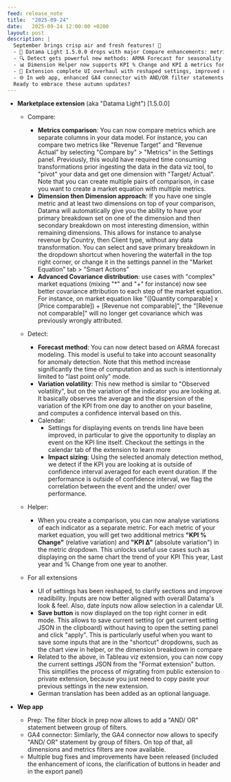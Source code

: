 ```yaml
---
feed: release_note
title:  "2025-09-24"
date:   2025-09-24 12:00:00 +0200
layout: post
description: |
  September brings crisp air and fresh features! 🍂
  - 🏪 Datama Light 1.5.0.0 drops with major Compare enhancements: metrics comparison, dimension-then-dimension approach, and advanced covariance distribution
  - 🔍 Detect gets powerful new methods: ARMA Forecast for seasonality analysis and Variation volatility for better anomaly detection
  - 📊 Dimension Helper now supports KPI % Change and KPI Δ metrics for comprehensive variation analysis
  - 🎨 Extension complete UI overhaul with reshaped settings, improved readability, and new save button functionality
  - 🌐 In web app, enhanced GA4 connector with AND/OR filter statements
  Ready to embrace these autumn updates?
---
```


* **Marketplace extension** (aka "Datama Light") [1.5.0.0]
 
  * Compare: 
    * **Metrics comparison**: You can now compare metrics which are separate columns in your data model. For instance, you can compare two metrics like "Revenue Target" and "Revenue Actual" by selecting "Compare by" > "Metrics" in the Settings panel. Previously, this would have required time consuming transformations prior ingesting the data in the data viz tool, to "pivot" your data and get one dimension with "Target/ Actual". Note that you can create multiple pairs of comparison, in case you want to create a market equation with multiple metrics.  
    * **Dimension then Dimension approach**: If you have one single metric and at least two dimensions on top of your comparison, Datama will automatically give you the ability to have your primary breakdown set on one of the dimension and then secondary breakdown on most interesting dimension, within remaining dimensions. This allows for instance to analyse revenue by Country, then Client type, without any data transformation. You can select and save primary breakdown in the dropdown shortcut when hovering the waterfall in the top right corner, or change it in the settings pannel in the "Market Equation" tab > "Smart Actions"
    * **Advanced Covariance distribution**: use cases with "complex" market equations (mixing "*" and "+" for instance) now see better covariance attribution to each step of the market equation. For instance, on market equation like "([Quantity comparable] x [Price comparable]) + [Revenue not comparable]", the "[Revenue not comparable]" will no longer get covariance which was previously wrongly attributed.

  * Detect: 
    * **Forecast method**: You can now detect based on ARMA forecast modeling. This model is useful to take into account seasonality for anomaly detection. Note that this method increase significantly the time of computation and as such is intentionnaly limited to "last point only" mode. 
    * **Variation volatility**: This new method is similar to "Observed volatility", but on the variation of the indicator you are looking at. It basically observes the average and the dispersion of the variation of the KPI from one day to another on your baseline, and computes a confidence interval based on this.
    * Calendar: 
      * Settings for displaying events on trends line have been improved, in particular to give the opportunity to display an event on the KPI line itself. Checkout the settings in the calendar tab of the extension to learn more
      * **Impact sizing**: Using the selected anomaly detection method, we detect if the KPI you are looking at is outside of confidence interval averaged for each event duration. If the performance is outside of confidence interval, we flag the correlation between the event and the under/ over performance. 

  * Helper: 
    * When you create a comparison, you can now analyse variations of each indicator as a separate metric. 
      For each metric of your market equation, you will get two additional metrics **"KPI % Change"** (relative variation) and **"KPI Δ"** (absolute variation") in the metric dropdown. 
      This unlocks useful use cases such as displaying on the same chart the trend of your KPI This year, Last year and % Change from one year to another.  

  * For all extensions
    * UI of settings has been reshaped, to clarify sections and improve readibility. Inputs are now better aligned with overall Datama's look & feel. Also, date inputs now allow selection in a calendar UI. 
    * **Save button** is now displayed on the top right corner in edit mode. This allows to save current setting (or get current setting JSON in the clipboard) without having to open the setting panel and click "apply". This is particularly useful when you want to save some inputs that are in the "shortcut" dropdowns, such as the chart view in helper, or the dimension breakdown in compare
    * Related to the above, in Tableau viz extension, you can now copy the current settings JSON from the "Format extension" button. This simplifies the process of migrating from public extension to private extension, because you just need to copy paste your previous settings in the new extension.
    * German translation has been added as an optional language.   

* **Wep app**
  * Prep: The filter block in prep now allows to add a "AND/ OR" statement between group of filters. 
  * GA4 connector: Similarly, the GA4 connector now allows to specify "AND/ OR" statement by group of filters. On top of that, all dimensions and metrics filters are now available.
  * Multiple bug fixes and improvements have been released (included the enhancement of icons, the clarification of buttons in header and in the export panel)
